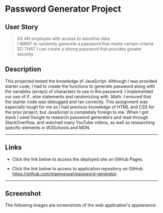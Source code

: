 # Password Generator Project


## User Story
>AS AN employee with access to sensitive data <br>
I WANT to randomly generate a password that meets certain criteria <br>
SO THAT I can create a strong password that provides greater security

## Description

This projected tested the knowledge of JavaScript.  Although I was provided starter code, I had to create the functions to generate password along with the variables (arrays) of characters to use in the password.  I implemented our use of if...else statements and randomizing with .Math.  I ensured that the starter code was debugged and ran correctly.  This assignment was especially tough for me as I had previous knowledge of HTML and CSS for the prior project, but JavaScript is completely foreign to me. When I got stuck I used Google to research password generators and read through StackOverflow, and watched many YouTube videos, as well as researching specific elements in W3Schools and MDN. 


---

## Links

- Click the link below to access the deployed site on GitHub Pages.<br>
<!-- https://magmesser.github.io/portfolio/ -->


- Click the link below to access to application repository on GitHub. <br>
https://github.com/magmesser/password-generator 


---

## Screenshot

The following images are screenshots of the web application's appearance: 

<!-- ![Screenshot 1 of the Header section](./assets/images/reademe/Screenshot1.png)
![Screenshot 2 of the Portfolio and About sections](./assets/images/reademe/Screenshot2.png)
![Screenshot 3 of the Resume and Contact sections](./assets/images/reademe/Screenshot3.png) -->
